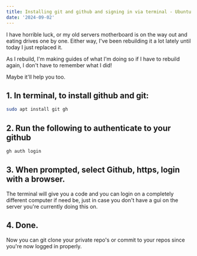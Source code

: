 ```yaml
---
title: Installing git and github and signing in via terminal - Ubuntu
date: '2024-09-02'
---
```


<!-- ![colorful wire design](/src/routes/pictures/wires.jpg/ "Wires") -->

I have horrible luck, or my old servers motherboard is on the way out and eating drives one by one. Either way, I've been rebuilding it a lot lately until today I just replaced it.

As I rebuild, I'm making guides of what I'm doing so if I have to rebuild again, I don't have to remember what I did!

Maybe it'll help you too.


## 1. In terminal, to install github and git:
```bash
sudo apt install git gh
```

## 2. Run the following to authenticate to your github
```bash
gh auth login
```
## 3. When prompted, select Github, https, login with a browser.

The terminal will give you a code and you can login on a completely different computer if need be, just in case you don't have a gui on the server you're currently doing this on.

## 4. Done.

Now you can git clone your private repo's or commit to your repos since you're now logged in properly.